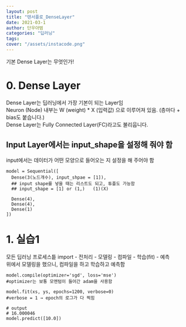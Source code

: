```yaml
---
layout: post
title: "텐서플로_DenseLayer"
date: 2021-03-1
author: 단우아범
categories: "딥러닝"
tags:	
cover: "/assets/instacode.png"
---
```


기본 Dense Layer는 무엇인가!  

# 0. Dense Layer  
Dense Layer는 딥러닝에서 가장 기본이 되는 Layer임  
Neuron (Node) 내부는 W (weight) * X (입력값) 으로 이루어져 있음. (층마다 + bias도 붙습니다.)  
Dense Layer는 Fully Connected Layer(FC)라고도 불리웁니다.  

## Input Layer에서는 input_shape을 설정해 줘야 함  
input에서는 데이터가 어떤 모양으로 들어오는 지 설정을 해 주어야 함  
```
model = Sequential([
  Dense(3(노드개수), input_shpae = [1]),
  ## input shape를 넣을 때는 리스트도 되고, 튜플도 가능함
  ## input_shape = [1] or (1,)   (1)(X)
  
  Dense(4),
  Dense(4),
  Dense(1)
])
```


# 1. 실습1  
모든 딥러닝 프로세스틑 import - 전처리 - 모델링 - 컴파일 - 학습(fit) - 예측  
위에서 모델링을 했으니, 컴파일을 하고 학습하고 예측함  
```
model.compile(optimizer='sgd', loss='mse')
#optimizer는 보통 모멘텀이 들어간 adam을 사용함  

model.fit(xs, ys, epochs=1200, verbose=0)
#verbose = 1 → epoch의 로그가 다 찍힘

# output
# 16.000046
model.predict([10.0])
```
